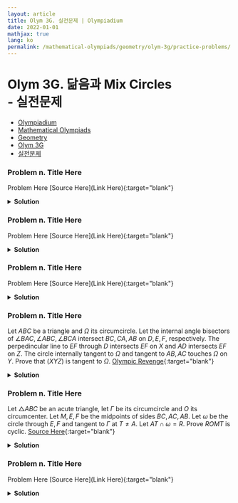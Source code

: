 ```yaml
---
layout: article
title: Olym 3G. 실전문제 | Olympiadium
date: 2022-01-01
mathjax: true
lang: ko
permalink: /mathematical-olympiads/geometry/olym-3g/practice-problems/
---
```

# Olym 3G. 닮음과 Mix Circles <br> <ssup> - 실전문제</ssup>

<ul class="breadcrumb">
	<li><a href="{{ site.baseurl }}/">Olympiadium</a></li> 
	<li><a href="{{ site.baseurl }}/mathematical-olympiads/">Mathematical Olympiads</a></li> 
	<li><a href="{{ site.baseurl }}/mathematical-olympiads/geometry/">Geometry</a></li> 
	<li><a href="{{ site.baseurl }}/mathematical-olympiads/geometry/olym-3g/">Olym 3G</a></li> 
	<li><a href="{{ site.baseurl }}/mathematical-olympiads/geometry/olym-3g/practice-problems/">실전문제</a></li>
</ul>

### Problem n. Title Here
<blueboard> Problem Here </blueboard>
[Source Here](Link Here){:target="blank"}
<pinkborder><details>
<summary><b>Solution</b></summary>
Solution Here. 
</details></pinkborder>

### Problem n. Title Here
<blueboard> Problem Here </blueboard>
[Source Here](Link Here){:target="blank"}
<pinkborder><details>
<summary><b>Solution</b></summary>
Solution Here. 
</details></pinkborder>

### Problem n. Title Here
<blueboard> Problem Here </blueboard>
[Source Here](Link Here){:target="blank"}
<pinkborder><details>
<summary><b>Solution</b></summary>
Solution Here. 
</details></pinkborder>

### Problem n. Title Here
<blueboard> Let $ABC$ be a triangle and $\Omega$ its circumcircle. Let the internal angle bisectors of $\angle BAC, \angle ABC, \angle BCA$ intersect $BC,CA,AB$ on $D,E,F$, respectively. The perpedincular line to $EF$ through $D$ intersects $EF$ on $X$ and $AD$ intersects $EF$ on $Z$. The circle internally tangent to $\Omega$ and tangent to $AB,AC$ touches $\Omega$ on $Y$. Prove that $(XYZ)$ is tangent to $\Omega$. </blueboard>
[Olympic Revenge](https://artofproblemsolving.com/community/c6h2889893){:target="blank"}
<pinkborder><details>
<summary><b>Solution</b></summary>
Solution Here. 
</details></pinkborder>

### Problem n. Title Here
<blueboard> Let $\triangle ABC$ be an acute triangle, let $\Gamma$ be its circumcircle and $O$ its circumcenter. Let $M,E,F$ be the midpoints of sides $BC,AC,AB$. Let $\omega$ be the circle through $E,F$ and tangent to $\Gamma$ at $T\neq A$. Let $AT\cap \omega=R$.
Prove $ROMT$ is cyclic. </blueboard>
[Source Here](https://artofproblemsolving.com/community/c6h2889554){:target="blank"}
<pinkborder><details>
<summary><b>Solution</b></summary>
Solution Here. 
</details></pinkborder>

### Problem n. Title Here
<blueboard> Problem Here </blueboard>
[Source Here](Link Here){:target="blank"}
<pinkborder><details>
<summary><b>Solution</b></summary>
Solution Here. 
</details></pinkborder>
